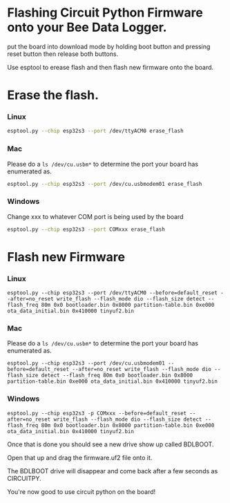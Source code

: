 # Flashing Circuit Python Firmware onto your Bee Data Logger.

put the board into download mode by holding boot button and pressing reset button then release both buttons. <br/>

Use esptool to erease flash and then flash new firmware onto the board.

# Erase the flash.
### Linux
```bash
esptool.py --chip esp32s3 --port /dev/ttyACM0 erase_flash
```

### Mac
Please do a `ls /dev/cu.usbm*` to determine the port your board has enumerated as.
```bash
esptool.py --chip esp32s3 --port /dev/cu.usbmodem01 erase_flash
```

### Windows
Change xxx to whatever COM port is being used by the board
```bash
esptool.py --chip esp32s3 --port COMxxx erase_flash
```
# Flash new Firmware

### Linux
````
esptool.py --chip esp32s3 --port /dev/ttyACM0 --before=default_reset --after=no_reset write_flash --flash_mode dio --flash_size detect --flash_freq 80m 0x0 bootloader.bin 0x8000 partition-table.bin 0xe000 ota_data_initial.bin 0x410000 tinyuf2.bin
````

### Mac
Please do a `ls /dev/cu.usbm*` to determine the port your board has enumerated as.
````
esptool.py --chip esp32s3 --port /dev/cu.usbmodem01 --before=default_reset --after=no_reset write_flash --flash_mode dio --flash_size detect --flash_freq 80m 0x0 bootloader.bin 0x8000 partition-table.bin 0xe000 ota_data_initial.bin 0x410000 tinyuf2.bin
````

### Windows
````
esptool.py --chip esp32s3 -p COMxxx --before=default_reset --after=no_reset write_flash --flash_mode dio --flash_size detect --flash_freq 80m 0x0 bootloader.bin 0x8000 partition-table.bin 0xe000 ota_data_initial.bin 0x410000 tinyuf2.bin
````

Once that is done you should see a new drive show up called BDLBOOT.<br/>

Open that up and drag the firmware.uf2 file onto it.<br/>

The BDLBOOT drive will disappear and come back after a few seconds as CIRCUITPY.<br/>

You're now good to use circuit python on the board!
